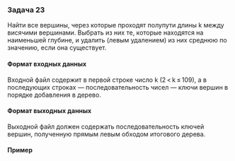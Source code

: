 ### Задача 23
Найти все вершины, через которые проходят полупути длины k между висячими вершинами. Выбрать из них те, которые находятся на наименьшей глубине, и удалить (левым удалением) из них среднюю по значению, если она существует.
#### Формат входных данных
Входной файл содержит в первой строке число k (2 < k ≤ 109), а в последующих строках — последовательность чисел — ключи вершин в порядке добавления в дерево.
#### Формат выходных данных
Выходной файл должен содержать последовательность ключей вершин, полученную прямым левым обходом итогового дерева.
#### Пример
